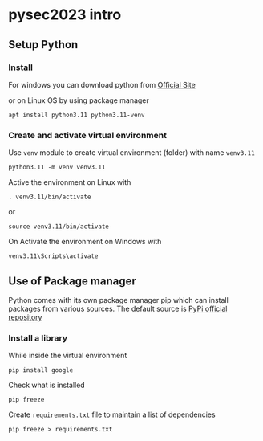 # pysec2023 intro

## Setup Python

### Install
For windows you can download python from [Official Site](https://www.python.org/)

or on Linux OS by using package manager

```
apt install python3.11 python3.11-venv
```

### Create and activate virtual environment
Use `venv` module to create virtual environment (folder) with name `venv3.11`

```
python3.11 -m venv venv3.11
```

Active the environment on Linux with
```
. venv3.11/bin/activate
```
or
```
source venv3.11/bin/activate
```

On Activate the environment on Windows with
```
venv3.11\Scripts\activate
```

## Use of Package manager
Python comes with its own package manager pip which can install packages from various sources. The default source is [PyPi official repository](https://pypi.org/) 

### Install a library
While inside the virtual environment
```
pip install google
```

Check what is installed
```
pip freeze
```

Create `requirements.txt` file to maintain a list of dependencies
```
pip freeze > requirements.txt
```
